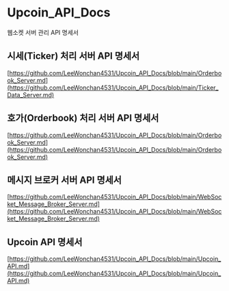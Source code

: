 # Upcoin_API_Docs
웹소켓 서버 관리 API 명세서

## 시세(Ticker) 처리 서버 API 명세서
[https://github.com/LeeWonchan4531/Upcoin_API_Docs/blob/main/Orderbook_Server.md](https://github.com/LeeWonchan4531/Upcoin_API_Docs/blob/main/Ticker_Data_Server.md)

## 호가(Orderbook) 처리 서버 API 명세서
[https://github.com/LeeWonchan4531/Upcoin_API_Docs/blob/main/Orderbook_Server.md](https://github.com/LeeWonchan4531/Upcoin_API_Docs/blob/main/Orderbook_Server.md)

## 메시지 브로커 서버 API 명세서
[https://github.com/LeeWonchan4531/Upcoin_API_Docs/blob/main/WebSocket_Message_Broker_Server.md](https://github.com/LeeWonchan4531/Upcoin_API_Docs/blob/main/WebSocket_Message_Broker_Server.md)

## Upcoin API 명세서
[https://github.com/LeeWonchan4531/Upcoin_API_Docs/blob/main/Upcoin_API.md](https://github.com/LeeWonchan4531/Upcoin_API_Docs/blob/main/Upcoin_API.md)
